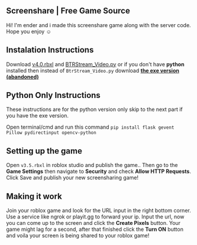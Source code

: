 ## Screenshare | Free Game Source
Hi! I'm ender and i made this screenshare game along with the server code. Hope you enjoy ☺

## Instalation Instructions

Download [v4.0.rbxl](https://github.com/RebornEnder/screenblox/releases/download/4.0/v4.rbxl) and [BTRStream_Video.py](https://github.com/RebornEnder/screenblox/releases/download/4.0/BTRStream_Video.py) or if you don't have **python** installed then instead of ``BtrStream_Video.py`` download **[the exe version (abandoned)](https://github.com/RebornEnder/screenblox/releases/download/Releases/StreamToGame.exe)**

## Python Only Instructions
These instructions are for the python version only skip to the next part if you have the exe version.

Open terminal/cmd and run this command ```pip install flask gevent Pillow pydirectinput opencv-python```

## Setting up the game

Open ``v3.5.rbxl`` in roblox studio and publish the game.. Then go to the **Game Settings** then navigate to **Security** and check **Allow HTTP Requests**. Click Save and publish your new screensharing game!

##  Making it work

Join your roblox game and look for the URL input in the right bottom corner. Use a service like ngrok or playit.gg to forward your ip. Input the url, now you can come up to the screen and click the **Create Pixels** button. Your game might lag for a second, after that finished click the **Turn ON** button and voila your screen is being shared to your roblox game!
